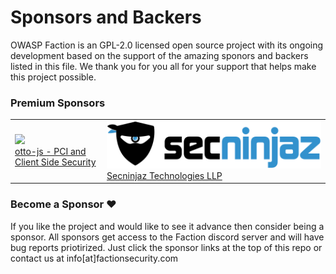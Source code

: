 # Sponsors and Backers
OWASP Faction is an GPL-2.0 licensed open source project with its ongoing development based on the support of the amazing sponors and backers listed in this file. We thank you for you all for your support that helps make this project possible. 

### Premium Sponsors 
<table>
 <tr>
 <td>
 <a href="https://www.otto-js.com"><img src="https://www.otto-js.com/assets/otto-blue-logo.jpg"/></a><br/><a href="https://www.otto-js.com">otto-js - PCI and Client Side Security</a> 
 </td>
 <td>
 <a href="https://secninjaz.com/"><img src="backers/secninjaz-logo.svg"/></a><br/><a href="https://secninjaz.com/">Secninjaz Technologies LLP</a> 
 </td>
 </tr>
</table>

### Become a Sponsor ❤️
If you like the project and would like to see it advance then consider being a sponsor. All sponsors get access to the Faction discord server and will have bug reports priotirized. Just click the sponsor links at the top of this repo or contact us at info[at]factionsecurity.com
